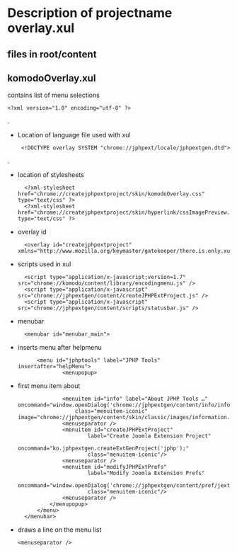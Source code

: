 # Description of projectname overlay.xul
## files in root/content

## komodoOverlay.xul
contains list of menu selections


    <?xml version="1.0" encoding="utf-8" ?>
.
*  Location of language file used with xul

        <!DOCTYPE overlay SYSTEM "chrome://jphpext/locale/jphpextgen.dtd">
.
* location of stylesheets

        <?xml-stylesheet href="chrome://createjphpextproject/skin/komodoOverlay.css" type="text/css" ?>
        <?xml-stylesheet href="chrome://createjphpextproject/skin/hyperlink/cssImagePreview.css" type="text/css" ?>


* overlay id

        <overlay id="createjphpextproject" xmlns="http://www.mozilla.org/keymaster/gatekeeper/there.is.only.xul">


* scripts used in xul
    
        <script type="application/x-javascript;version=1.7" src="chrome://komodo/content/library/encodingmenu.js" />
        <script type="application/x-javascript"             src="chrome://jphpextgen/content/createJPHPExtProject.js" />
        <script type="application/x-javascript"             src="chrome://jphpextgen/content/scripts/statusbar.js" />


* menubar

        <menubar id="menubar_main">


* inserts menu after helpmenu

            <menu id="jphptools" label="JPHP Tools" insertafter="helpMenu">
                    <menupopup>
 
 
* first menu item about
    
                    <menuitem id="info" label="About JPHP Tools …"     oncommand="window.openDialog('chrome://jphpextgen/content/info/info.xul','Info','chrome,centerscreen,modal');"
                        class="menuitem-iconic" image="chrome://jphpextgen/content/skin/classic/images/information.png"/>
                    <menuseparator />
                    <menuitem id="createJPHPExtProject"
                            label="Create Joomla Extension Project"
                            oncommand="ko.jphpextgen.createExtGenProject('jphp');"
                            class="menuitem-iconic"/>
                    <menuseparator />
                    <menuitem id="modifyJPHPExtPrefs"
                            label="Modify Joomla Extension Prefs"
                            oncommand="window.openDialog('chrome://jphpextgen/content/pref/jextprefs.xul','Info','chrome,centerscreen,modal');"
                            class="menuitem-iconic"/>
                    <menuseparator />
                </menupopup>
            </menu>
        </menubar>
    </overlay>
 
 
 
*   draws a line on the menu list

        <menuseparator />

